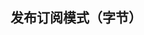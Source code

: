 <!--
 * @Descripttion: 
 * @version: 
 * @Author: shenjia
 * @Date: 2021-10-08 20:31:46
 * @LastEditors: shenjia
 * @LastEditTime: 2021-10-08 20:31:46
-->
## 发布订阅模式（字节）